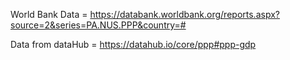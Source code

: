 World Bank Data = https://databank.worldbank.org/reports.aspx?source=2&series=PA.NUS.PPP&country=#

Data from dataHub = https://datahub.io/core/ppp#ppp-gdp